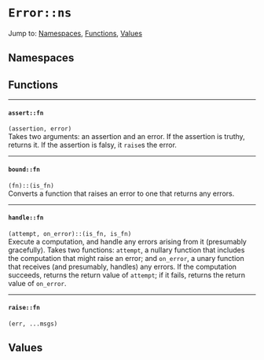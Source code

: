 # `Error::ns`
Jump to: [Namespaces](#Namespaces), [Functions](#Functions), [Values](#Values)


## Namespaces

## Functions
***
#### `assert::fn`
`(assertion, error)`<br/>
Takes two arguments: an assertion and an error. If the assertion is truthy, returns it. If the assertion is falsy, it `raise`s the error.

***
#### `bound::fn`
`(fn)::(is_fn)`<br/>
Converts a function that raises an error to one that returns any errors.

***
#### `handle::fn`
`(attempt, on_error)::(is_fn, is_fn)`<br/>
Execute a computation, and handle any errors arising from it (presumably gracefully). Takes two functions: `attempt`, a nullary function that includes the computation that might raise an error; and `on_error`, a unary function that receives (and presumably, handles) any errors. If the computation succeeds, returns the return value of `attempt`; if it fails, returns the return value of `on_error`.

***
#### `raise::fn`
`(err, ...msgs)`<br/>
## Values
